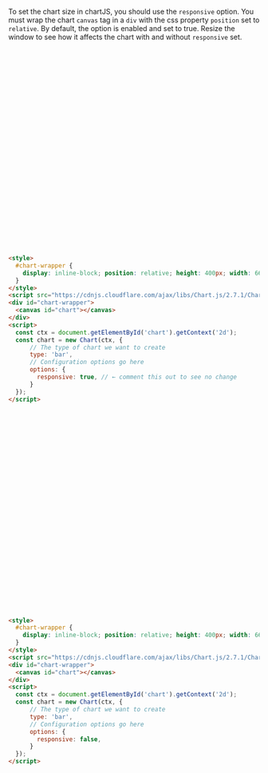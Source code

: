 To set the chart size in chartJS, you should use the `responsive` option.
You must wrap the chart `canvas` tag in a `div` with the css property `position` set to `relative`.
By default, the option is enabled and set to true.
Resize the window to see how it affects the chart with and without `responsive` set.

<style>
  #chart-wrapper {
    display: inline-block; position: relative; height: 400px; width: 66%;
  }
</style>
<script src="https://cdnjs.cloudflare.com/ajax/libs/Chart.js/2.7.1/Chart.min.js"></script>
<div id="chart-wrapper">
  <canvas id="chart"></canvas>
</div>
<script>
  const ctx = document.getElementById('chart').getContext('2d');
  const chart = new Chart(ctx, {
      // The type of chart we want to create
      type: 'bar',
      // Configuration options go here
      options: {
        responsive: true, // ← comment this out to see no change
      }
  });
</script>

```html
<style>
  #chart-wrapper {
    display: inline-block; position: relative; height: 400px; width: 66%;
  }
</style>
<script src="https://cdnjs.cloudflare.com/ajax/libs/Chart.js/2.7.1/Chart.min.js"></script>
<div id="chart-wrapper">
  <canvas id="chart"></canvas>
</div>
<script>
  const ctx = document.getElementById('chart').getContext('2d');
  const chart = new Chart(ctx, {
      // The type of chart we want to create
      type: 'bar',
      // Configuration options go here
      options: {
        responsive: true, // ← comment this out to see no change
      }
  });
</script>
```
<script src="https://cdnjs.cloudflare.com/ajax/libs/Chart.js/2.7.1/Chart.min.js"></script>
<style>
  #chart-wrapper {
    display: inline-block; position: relative; height: 400px; width: 66%;
  }
</style>
<div id="chart-wrapper">
  <canvas id="Falsechart"></canvas>
</div>
<script>
  const badChart = document.getElementById('Falsechart').getContext('2d');
  const renderBadChart = new Chart(badChart, {
      // The type of chart we want to create
      type: 'bar',
      // Configuration options go here
      options: {
        responsive: false,
      }
  });
</script>

```html
<style>
  #chart-wrapper {
    display: inline-block; position: relative; height: 400px; width: 66%;
  }
</style>
<script src="https://cdnjs.cloudflare.com/ajax/libs/Chart.js/2.7.1/Chart.min.js"></script>
<div id="chart-wrapper">
  <canvas id="chart"></canvas>
</div>
<script>
  const ctx = document.getElementById('chart').getContext('2d');
  const chart = new Chart(ctx, {
      // The type of chart we want to create
      type: 'bar',
      // Configuration options go here
      options: {
        responsive: false,
      }
  });
</script>
```